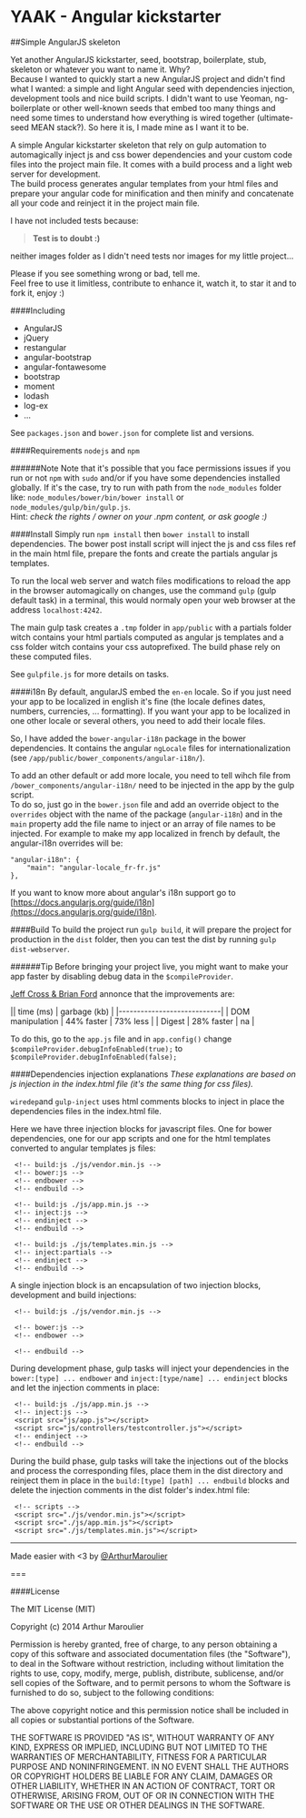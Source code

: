 YAAK - Angular kickstarter
==========================

##Simple AngularJS skeleton

Yet another AngularJS kickstarter, seed, bootstrap, boilerplate, stub, skeleton or whatever you want to name it. Why?  
Because I wanted to quickly start a new AngularJS project and didn't find what I wanted: a simple and light Angular seed with dependencies injection, development tools and nice build scripts. I didn't want to use Yeoman, ng-boilerplate or other well-known seeds that embed too many things and need some times to understand how everything is wired together (ultimate-seed MEAN stack?). 
So here it is, I made mine as I want it to be.

A simple Angular kickstarter skeleton that rely on gulp automation to automagically inject js and css bower dependencies and your custom code files into the project main file. It comes with a build process and a light web server for development.  
The build process generates angular templates from your html files and prepare your angular code for minification and then minify and concatenate all your code and reinject it in the project main file.

I have not included tests because:

> **Test is to doubt :)**  

neither images folder as I didn't need tests nor images for my little project...

Please if you see something wrong or bad, tell me.  
Feel free to use it limitless, contribute to enhance it, watch it, to star it and to fork it, enjoy :)

####Including

- AngularJS
- jQuery
- restangular
- angular-bootstrap
- angular-fontawesome
- bootstrap
- moment
- lodash
- log-ex
- ...

See `packages.json` and `bower.json` for complete list and versions.

####Requirements
`nodejs` and `npm`

######Note
Note that it's possible that you face permissions issues if you run or not `npm` with `sudo` and/or if you have some dependencies installed globally.
If it's the case, try to run with path from the `node_modules` folder like: `node_modules/bower/bin/bower install` or `node_modules/gulp/bin/gulp.js`.  
Hint: _check the rights / owner on your .npm content, or ask google :)_

####Install
Simply run `npm install` then `bower install` to install dependencies. The bower post install script will inject the js and css files ref in the main html file, prepare the fonts and create the partials angular js templates.

To run the local web server and watch files modifications to reload the app in the browser automagically on changes, use the command `gulp` (gulp default task) in a terminal, this would normaly open your web browser at the address `localhost:4242`.

The main gulp task creates a `.tmp` folder in `app/public` with a partials folder witch contains your html partials computed as angular js templates and a css folder witch contains your css autoprefixed. The build phase rely on these computed files.

See `gulpfile.js` for more details on tasks.

####i18n
By default, angularJS embed the `en-en` locale. So if you just need your app to be localized in english it's fine (the locale defines dates, numbers, currencies, ... formatting). If you want your app to be localized in one other locale or several others, you need to add their locale files.

So, I have added the `bower-angular-i18n` package in the bower dependencies. It contains the angular `ngLocale` files for internationalization (see `/app/public/bower_components/angular-i18n/`). 

To add an other default or add more locale, you need to tell wihch file from `/bower_components/angular-i18n/` need to be injected in the app by the gulp script.  
To do so, just go in the `bower.json` file and add an override object to the `overrides` object with the name of the package (`angular-i18n`) and in the `main` property add the file name to inject or an array of file names to be injected.
For example to make my app localized in french by default, the angular-i18n overrides will be:

```
"angular-i18n": {
    "main": "angular-locale_fr-fr.js"
},
```

If you want to know more about angular's i18n support go to [https://docs.angularjs.org/guide/i18n](https://docs.angularjs.org/guide/i18n).

####Build
To build the project run `gulp build`, it will prepare the project for production in the `dist` folder, then you can test the dist by running `gulp dist-webserver`.

######Tip
Before bringing your project live, you might want to make your app faster by disabling debug data in the `$compileProvider`.

[Jeff Cross & Brian Ford](https://www.youtube.com/watch?v=ojMy6m_fcxc&list=UUEGUP3TJJfMsEM_1y8iviSQ) annonce that the improvements are:

|| time (ms) | garbage (kb) |
|----------------------------|
| DOM manipulation | 44% faster | 73% less |
| Digest | 28% faster | na |
  
To do this, go to the `app.js` file and in `app.config()` change `$compileProvider.debugInfoEnabled(true);` to `$compileProvider.debugInfoEnabled(false);`

####Dependencies injection explanations
_These explanations are based on js injection in the index.html file (it's the same thing for css files)._  

`wiredep`and `gulp-inject` uses html comments blocks to inject in place the dependencies files in the index.html file.

Here we have three injection blocks for javascript files. One for bower dependencies, one for our app scripts and one for the html templates converted to angular templates js files:

```
 <!-- build:js ./js/vendor.min.js -->
 <!-- bower:js -->
 <!-- endbower -->
 <!-- endbuild -->
   
 <!-- build:js ./js/app.min.js -->
 <!-- inject:js -->
 <!-- endinject -->
 <!-- endbuild -->
    
 <!-- build:js ./js/templates.min.js -->
 <!-- inject:partials -->
 <!-- endinject -->
 <!-- endbuild -->
```

A single injection block is an encapsulation of two injection blocks, development and build injections:

```
 <!-- build:js ./js/vendor.min.js -->
    
 <!-- bower:js -->
 <!-- endbower -->
    
 <!-- endbuild -->
```

During development phase, gulp tasks will inject your dependencies in the `bower:[type] ... endbower` and `inject:[type/name] ... endinject` blocks and let the injection comments in place:

```
 <!-- build:js ./js/app.min.js -->
 <!-- inject:js -->
 <script src="js/app.js"></script>
 <script src="js/controllers/testcontroller.js"></script>
 <!-- endinject -->
 <!-- endbuild -->
```

During the build phase, gulp tasks will take the injections out of the blocks and process the corresponding files, place them in the dist directory and reinject them in place in the `build:[type] [path] ... endbuild` blocks and delete the injection comments in the dist folder's index.html file:

```
 <!-- scripts -->
 <script src="./js/vendor.min.js"></script>
 <script src="./js/app.min.js"></script>
 <script src="./js/templates.min.js"></script>
```
---
Made easier with <3 by [@ArthurMaroulier](https://twitter.com/ArthurMaroulier)

===

####License

The MIT License (MIT)

Copyright (c) 2014 Arthur Maroulier

Permission is hereby granted, free of charge, to any person obtaining a copy
of this software and associated documentation files (the "Software"), to deal
in the Software without restriction, including without limitation the rights
to use, copy, modify, merge, publish, distribute, sublicense, and/or sell
copies of the Software, and to permit persons to whom the Software is
furnished to do so, subject to the following conditions:

The above copyright notice and this permission notice shall be included in all
copies or substantial portions of the Software.

THE SOFTWARE IS PROVIDED "AS IS", WITHOUT WARRANTY OF ANY KIND, EXPRESS OR
IMPLIED, INCLUDING BUT NOT LIMITED TO THE WARRANTIES OF MERCHANTABILITY,
FITNESS FOR A PARTICULAR PURPOSE AND NONINFRINGEMENT. IN NO EVENT SHALL THE
AUTHORS OR COPYRIGHT HOLDERS BE LIABLE FOR ANY CLAIM, DAMAGES OR OTHER
LIABILITY, WHETHER IN AN ACTION OF CONTRACT, TORT OR OTHERWISE, ARISING FROM,
OUT OF OR IN CONNECTION WITH THE SOFTWARE OR THE USE OR OTHER DEALINGS IN THE
SOFTWARE.

